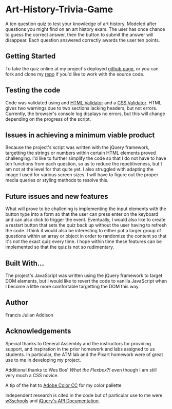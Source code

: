 # Art-History-Trivia-Game
A ten question quiz to test your knowledge of art history. Modeled after questions you might find on an art history exam. The user has once chance to guess the correct answer, then the button to submit the answer will disappear. Each question answered correctly awards the user ten points.

## Getting Started
To take the quiz online at my project's deployed [github page](https://fjaddison.github.io/Art-History-Trivia-Game/), or you can fork and clone my [repo](https://github.com/fjaddison/Art-History-Trivia-Game) if you'd like to work with the source code.

## Testing the code
Code was validated using and [HTML Validator](https://html5.validator.nu/) and a [CSS Validator](https://jigsaw.w3.org/css-validator/validator). HTML gives two warnings due to two sections lacking headers, but not errors. Currently, the browser's console log displays no errors, but this will change depending on the progress of the script.

## Issues in achieving a minimum viable product
Because the project's script was written with the jQuery framework, targetting the strings or numbers within certain HTML elements proved challenging. I'd like to further simplify the code so that I do not have to have ten functions from each question, so as to reduce the repetitiveness, but I am not at the level for that quite yet. I also struggled with adapting the image I used for various screen sizes. I will have to figure out the proper media queries or styling methods to resolve this.

## Future issues and new features
What will prove to be challening is implementing the input elements with the button type into a form so that the user can press enter on the keyboard and can also click to trigger the event. Eventually, I would also like to create a restart button that sets the quiz back up without the user having to refresh the code. I think it would also be interesting to either put a larger group of questions within an array or object in order to randomize the content so that it's not the exact quiz every time. I hope within time these features can be implemented so that the quiz is not so rudimentary. 

## Built With...
The project's JavaScript was written using the jQuery framework to target DOM elements, but I would like to revert the code to vanilla JavaScript when I become  a little more comfortable targetting the DOM this way. 

## Author
Francis Julian Addison

## Acknowledgements
Special thanks to General Assembly and the instructors for providing support, and inspiration in the prior homework and labs assigned to us students. In particular, the ATM lab and the Pixart homework were of great use to me in developing my project. 

Additional thanks to Wes Bos' _What the Flexbox?!_ even though I am still very much a CSS novice. 

A tip of the hat to [Adobe Color CC](https://color.adobe.com/create/color-wheel/?base=2&rule=Analogous&selected=1&name=My%20Color%20Theme&mode=rgb&rgbvalues=0.23390855848722225,0.32885885278878035,1,0.44347122848603554,0.91,0.6720477287339389,1,0.9705072247795048,0.4514676984676048,0.91,0.5917360326445668,0.4126897061024144,0.8769951242177253,0.3191376768110782,1&swatchOrder=0,1,2,3,4) for my color pallette

Independent research is cited in the code but of particular use to me were [w3schools](https://www.w3schools.com/css/css_rwd_mediaqueries.asp) and [jQuery's API Documentation](https://api.jquery.com/). 
